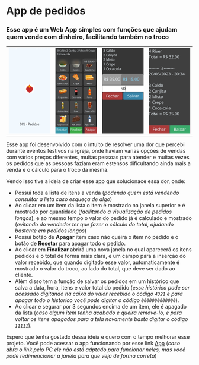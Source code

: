 # App de pedidos

### Esse app é um **Web App** simples com funções que ajudam quem vende com dinheiro, facilitando também no troco

<table>
  <tr>
    <td>
        <img src='./images/screenshots/f4.jpeg' width='100%'>
    </td>
    <td>
        <img src='./images/screenshots/f1.jpeg' width='100%'>
    </td>
    <td>
        <img src='./images/screenshots/f2.jpeg' width='100%'>
    </td>
    <td>
        <img src='./images/screenshots/f3.jpeg' width='100%'>
    </td>
  </tr>
</table>

Esse app foi desenvolvido com o intuito de resolver uma dor que percebi durante eventos festivos na igreja, onde haviam varias opções de vendas com vários preços diferentes, muitas pessoas para atender e muitas vezes os pedidos que as pessoas faziam eram estensos dificultando ainda mais a venda e o cálculo para o troco da mesma.

Vendo isso tive a ideia de criar esse app que solucionace essa dor, onde: 
 - Possui toda a lista de itens a venda (*podendo quem está vendendo consultar a lista caso esqueça de algo*)
 - Ao clicar em um item da lista o item é mostrado na janela superior e é mostrado por quantidade (*facilitando a visualização de pedidos longos*), e ao mesmo tempo o valor do pedido já é calculado e mostrado (*evitando do vendedor ter que fazer o cálculo do total, ajudando bastante em pedidos longos*)
 - Possui botão de **Apagar** item caso não queira o item no pedido e o botão de **Resetar** para apagar todo o pedido.
 - Ao clicar em **Finalizar** abrirá uma nova janela no qual aparecerá os itens pedidos e o total de forma mais clara, e um campo para a inserção do valor recebido, que quando digitado esse valor, automaticamente é mostrado o valor do troco, ao lado do total, que deve ser dado ao cliente.
 - Além disso tem a função de salvar os pedidos em um histórico que salva a data, hora, itens e valor total do pedido (*esse histórico pode ser acessado digitando na caixa do valor recebido o código `4321` e para apagar todo o historico você pode digitar o código `0000000000000`*).
 - Ao clicar e segurar por 3 segundos encima de um item, ele é apagado da lista (*caso algum item tenha acabado e queira remove-lo, e para voltar os itens apagados para a tela novamente basta digitar o código `11111`*).

Espero que tenha gostado dessa ideia e quero com o tempo melhorar esse projeto. Você pode acessar o app funcionando por esse link [App](https://elvis-almeida.github.io/App-pedidos/) (*caso abra o link pelo PC ele não está adptado para funcionar neles, mas você pode redimencionar a janela para que veja de forma correta*)

